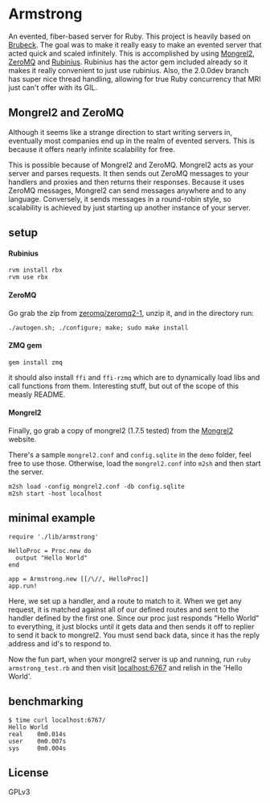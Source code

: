 # Armstrong #
An evented, fiber-based server for Ruby. This project is heavily based on [Brubeck](http://brubeck.io). The goal was to make it really easy to make an evented server that acted quick and scaled infinitely. This is accomplished by using [Mongrel2](http://mongrel2.org), [ZeroMQ](http://zeromq.org) and [Rubinius](rubini.us). Rubinius has the actor gem included already so it makes it really convenient to just use rubinius. Also, the 2.0.0dev branch has super nice thread handling, allowing for true Ruby concurrency that MRI just can't offer with its GIL.

## Mongrel2 and ZeroMQ ##
Although it seems like a strange direction to start writing servers in, eventually most companies end up in the realm of evented servers. This is because it offers nearly infinite scalability for free.

This is possible because of Mongrel2 and ZeroMQ. Mongrel2 acts as your server and parses requests. It then sends out ZeroMQ messages to your handlers and proxies and then returns their responses. Because it uses ZeroMQ messages, Mongrel2 can send messages anywhere and to any language. Conversely, it sends messages in a round-robin style, so scalability is achieved by just starting up another instance of your server.

## setup ##
#### Rubinius ####

	rvm install rbx
	rvm use rbx

#### ZeroMQ ####
Go grab the zip from [zeromq/zeromq2-1](https://github.com/zeromq/zeromq2-1), unzip it, and in the directory run:
	
	./autogen.sh; ./configure; make; sudo make install

#### ZMQ gem ####
	gem install zmq

it should also install `ffi` and `ffi-rzmq` which are to dynamically load libs and call functions from them. Interesting stuff, but out of the scope of this measly README.

#### Mongrel2 ####
Finally, go grab a copy of mongrel2 (1.7.5 tested) from the [Mongrel2](http://mongrel2.org) website.

There's a sample `mongrel2.conf` and `config.sqlite` in the `demo` folder, feel free to use those. Otherwise, load the `mongrel2.conf` into `m2sh` and then start the server.

	m2sh load -config mongrel2.conf -db config.sqlite
	m2sh start -host localhost

## minimal example ##

	require './lib/armstrong'
	
	HelloProc = Proc.new do
	  output "Hello World"
	end

	app = Armstrong.new [[/\//, HelloProc]]
	app.run!

Here, we set up a handler, and a route to match to it. When we get any request, it is matched against all of our defined routes and sent to the handler defined by the first one. Since our proc just responds "Hello World" to everything, it just blocks until it gets data and then sends it off to replier to send it back to mongrel2. You must send back data, since it has the reply address and id's to respond to.

Now the fun part, when your mongrel2 server is up and running, run `ruby armstrong_test.rb` and then visit [localhost:6767](http://localhost:6767/) and relish in the 'Hello World'.

## benchmarking ##

	$ time curl localhost:6767/
	Hello World
	real	0m0.014s
	user	0m0.007s
	sys		0m0.004s

## License ##
GPLv3